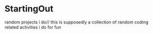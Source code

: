 # StartingOut
random projects i do//
this is supposedly a collection of random coding related activities i do for fun
